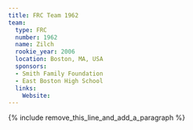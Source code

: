 ```yaml
---
title: FRC Team 1962
team:
  type: FRC
  number: 1962
  name: Zilch
  rookie_year: 2006
  location: Boston, MA, USA
  sponsors:
  - Smith Family Foundation
  - East Boston High School
  links:
    Website:
---
```


{% include remove_this_line_and_add_a_paragraph %}